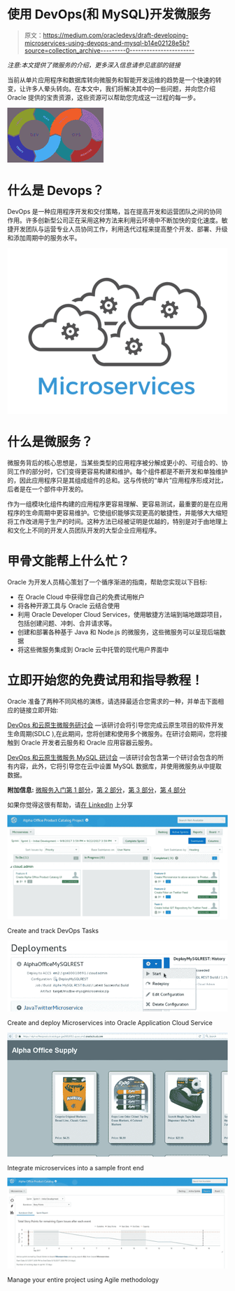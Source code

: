 # 使用 DevOps(和 MySQL)开发微服务

> 原文：<https://medium.com/oracledevs/draft-developing-microservices-using-devops-and-mysql-b14e02128e5b?source=collection_archive---------0----------------------->

*注意:本文提供了微服务的介绍，更多深入信息请参见底部的链接*

当前从单片应用程序和数据库转向微服务和智能开发运维的趋势是一个快速的转变，让许多人晕头转向。在本文中，我们将解决其中的一些问题，并向您介绍 Oracle 提供的宝贵资源，这些资源可以帮助您完成这一过程的每一步。

![](img/5e3dc7b1a81ff68dfc1ad029d16da817.png)

# **什么是 Devops？**

DevOps 是一种应用程序开发和交付策略，旨在提高开发和运营团队之间的协同作用。许多创新型公司正在采用这种方法来利用云环境中不断加快的变化速度。敏捷开发团队与运营专业人员协同工作，利用迭代过程来提高整个开发、部署、升级和添加周期中的服务水平。

![](img/f1cee4cad448d70833e4b59298415cad.png)

# **什么是微服务？**

微服务背后的核心思想是，当某些类型的应用程序被分解成更小的、可组合的、协同工作的部分时，它们变得更容易构建和维护。每个组件都是不断开发和单独维护的，因此应用程序只是其组成组件的总和。这与传统的“单片”应用程序形成对比，后者是在一个部件中开发的。

作为一组模块化组件构建的应用程序更容易理解、更容易测试，最重要的是在应用程序的生命周期中更容易维护。它使组织能够实现更高的敏捷性，并能够大大缩短将工作改进用于生产的时间。这种方法已经被证明是优越的，特别是对于由地理上和文化上不同的开发人员团队开发的大型企业应用程序。

# **甲骨文能帮上什么忙？**

Oracle 为开发人员精心策划了一个循序渐进的指南，帮助您实现以下目标:

*   在 Oracle Cloud 中获得您自己的免费试用帐户
*   将各种开源工具与 Oracle 云结合使用
*   利用 Oracle Developer Cloud Services，使用敏捷方法端到端地跟踪项目，包括创建问题、冲刺、合并请求等。
*   创建和部署各种基于 Java 和 Node.js 的微服务，这些微服务可以呈现后端数据
*   将这些微服务集成到 Oracle 云中托管的现代用户界面中

# **立即开始您的免费试用和指导教程！**

Oracle 准备了两种不同风格的演练，请选择最适合您需求的一种，并单击下面相应的链接立即开始:

[DevOps 和云原生微服务研讨会](https://go.oracle.com/microservices-devops) —该研讨会将引导您完成云原生项目的软件开发生命周期(SDLC ),在此期间，您将创建和使用多个微服务。在研讨会期间，您将接触到 Oracle 开发者云服务和 Oracle 应用容器云服务。

[DevOps 和云原生微服务 MySQL 研讨会](https://go.oracle.com/microservices-mysql) —该研讨会包含第一个研讨会包含的所有内容，此外，它将引导您在云中设置 MySQL 数据库，并使用微服务从中提取数据。

**附加信息:**
[微服务入门第 1 部分](https://blogs.oracle.com/developers/getting-started-with-microservices-part-one)，[第 2 部分](https://blogs.oracle.com/developers/getting-started-with-microservices-part-two)，[第 3 部分](https://blogs.oracle.com/developers/getting-started-with-microservices-part-three)，[第 4 部分](https://blogs.oracle.com/developers/getting-started-with-microservices-part-four)

如果你觉得这很有帮助，请[在 LinkedIn](https://www.linkedin.com/shareArticle?mini=true&url=https://medium.com/oracledevs/developing-microservices-using-devops-and-mysql-b14e02128e5b) 上分享

![](img/2c71ab0c11389d3d7a5e4631c78e80b3.png)

Create and track DevOps Tasks

![](img/9d8fa2402979742da69e5006bcb27454.png)

Create and deploy Microservices into Oracle Application Cloud Service

![](img/4bd66ee24ed0aa1e2c491efc6f9a75b0.png)

Integrate microservices into a sample front end

![](img/0a323f5f5b47546ce96465fb22894672.png)

Manage your entire project using Agile methodology